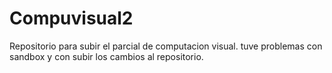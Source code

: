 # Compuvisual2
Repositorio para subir el parcial de computacion visual. tuve problemas con sandbox y con subir los cambios al repositorio.
